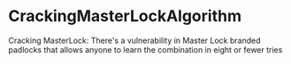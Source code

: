# CrackingMasterLockAlgorithm
Cracking MasterLock: There's a vulnerability in Master Lock branded padlocks that allows anyone to learn the combination in eight or fewer tries
